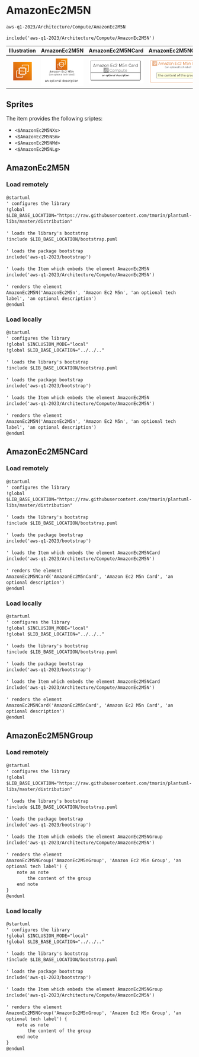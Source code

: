 # AmazonEc2M5N


```text
aws-q1-2023/Architecture/Compute/AmazonEc2M5N
```

```text
include('aws-q1-2023/Architecture/Compute/AmazonEc2M5N')
```



| Illustration | AmazonEc2M5N | AmazonEc2M5NCard | AmazonEc2M5NGroup |
| :---: | :---: | :---: | :---: |
| ![illustration for Illustration](../../../aws-q1-2023/Architecture/Compute/AmazonEc2M5N.png) | ![illustration for AmazonEc2M5N](../../../aws-q1-2023/Architecture/Compute/AmazonEc2M5N.Local.png) | ![illustration for AmazonEc2M5NCard](../../../aws-q1-2023/Architecture/Compute/AmazonEc2M5NCard.Local.png) | ![illustration for AmazonEc2M5NGroup](../../../aws-q1-2023/Architecture/Compute/AmazonEc2M5NGroup.Local.png) |



## Sprites
The item provides the following sriptes:

- `<$AmazonEc2M5NXs>`
- `<$AmazonEc2M5NSm>`
- `<$AmazonEc2M5NMd>`
- `<$AmazonEc2M5NLg>`





## AmazonEc2M5N

### Load remotely
```plantuml
@startuml
' configures the library
!global $LIB_BASE_LOCATION="https://raw.githubusercontent.com/tmorin/plantuml-libs/master/distribution"

' loads the library's bootstrap
!include $LIB_BASE_LOCATION/bootstrap.puml

' loads the package bootstrap
include('aws-q1-2023/bootstrap')

' loads the Item which embeds the element AmazonEc2M5N
include('aws-q1-2023/Architecture/Compute/AmazonEc2M5N')

' renders the element
AmazonEc2M5N('AmazonEc2M5n', 'Amazon Ec2 M5n', 'an optional tech label', 'an optional description')
@enduml
```

### Load locally
```plantuml
@startuml
' configures the library
!global $INCLUSION_MODE="local"
!global $LIB_BASE_LOCATION="../../.."

' loads the library's bootstrap
!include $LIB_BASE_LOCATION/bootstrap.puml

' loads the package bootstrap
include('aws-q1-2023/bootstrap')

' loads the Item which embeds the element AmazonEc2M5N
include('aws-q1-2023/Architecture/Compute/AmazonEc2M5N')

' renders the element
AmazonEc2M5N('AmazonEc2M5n', 'Amazon Ec2 M5n', 'an optional tech label', 'an optional description')
@enduml
```

## AmazonEc2M5NCard

### Load remotely
```plantuml
@startuml
' configures the library
!global $LIB_BASE_LOCATION="https://raw.githubusercontent.com/tmorin/plantuml-libs/master/distribution"

' loads the library's bootstrap
!include $LIB_BASE_LOCATION/bootstrap.puml

' loads the package bootstrap
include('aws-q1-2023/bootstrap')

' loads the Item which embeds the element AmazonEc2M5NCard
include('aws-q1-2023/Architecture/Compute/AmazonEc2M5N')

' renders the element
AmazonEc2M5NCard('AmazonEc2M5nCard', 'Amazon Ec2 M5n Card', 'an optional description')
@enduml
```

### Load locally
```plantuml
@startuml
' configures the library
!global $INCLUSION_MODE="local"
!global $LIB_BASE_LOCATION="../../.."

' loads the library's bootstrap
!include $LIB_BASE_LOCATION/bootstrap.puml

' loads the package bootstrap
include('aws-q1-2023/bootstrap')

' loads the Item which embeds the element AmazonEc2M5NCard
include('aws-q1-2023/Architecture/Compute/AmazonEc2M5N')

' renders the element
AmazonEc2M5NCard('AmazonEc2M5nCard', 'Amazon Ec2 M5n Card', 'an optional description')
@enduml
```

## AmazonEc2M5NGroup

### Load remotely
```plantuml
@startuml
' configures the library
!global $LIB_BASE_LOCATION="https://raw.githubusercontent.com/tmorin/plantuml-libs/master/distribution"

' loads the library's bootstrap
!include $LIB_BASE_LOCATION/bootstrap.puml

' loads the package bootstrap
include('aws-q1-2023/bootstrap')

' loads the Item which embeds the element AmazonEc2M5NGroup
include('aws-q1-2023/Architecture/Compute/AmazonEc2M5N')

' renders the element
AmazonEc2M5NGroup('AmazonEc2M5nGroup', 'Amazon Ec2 M5n Group', 'an optional tech label') {
    note as note
        the content of the group
    end note
}
@enduml
```

### Load locally
```plantuml
@startuml
' configures the library
!global $INCLUSION_MODE="local"
!global $LIB_BASE_LOCATION="../../.."

' loads the library's bootstrap
!include $LIB_BASE_LOCATION/bootstrap.puml

' loads the package bootstrap
include('aws-q1-2023/bootstrap')

' loads the Item which embeds the element AmazonEc2M5NGroup
include('aws-q1-2023/Architecture/Compute/AmazonEc2M5N')

' renders the element
AmazonEc2M5NGroup('AmazonEc2M5nGroup', 'Amazon Ec2 M5n Group', 'an optional tech label') {
    note as note
        the content of the group
    end note
}
@enduml
```

